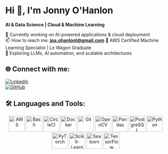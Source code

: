 # Hi 🖖, I'm Jonny O'Hanlon

**AI & Data Science | Cloud & Machine Learning**

🔭 Currently working on AI-powered applications & cloud deployment  
📫 How to reach me: **jpa.ohanlonl@gmail.com** 
🧠 AWS Certified Machine Learning Specialist | Le Wagon Graduate  
🤖 Exploring LLMs, AI automation, and scalable architectures  

## 🌐 Connect with me:
[![LinkedIn](https://img.shields.io/badge/LinkedIn-0A66C2?style=for-the-badge&logo=linkedin&logoColor=white)](https://www.linkedin.com/in/jonathan-ohanlon/)  
[![GitHub](https://img.shields.io/badge/GitHub-181717?style=for-the-badge&logo=github&logoColor=white)](https://github.com/JonnyPOH)  

## 🛠️ Languages and Tools:
<p align="center">
    <img src="https://cdn.jsdelivr.net/gh/devicons/devicon/icons/amazonwebservices/amazonwebservices-original.svg" alt="AWS" width="50" height="50"/>
    <img src="https://cdn.jsdelivr.net/gh/devicons/devicon/icons/bash/bash-original.svg" alt="Bash" width="50" height="50"/>
    <img src="https://cdn.jsdelivr.net/gh/devicons/devicon/icons/circleci/circleci-plain.svg" alt="CircleCI" width="50" height="50"/>
    <img src="https://cdn.jsdelivr.net/gh/devicons/devicon/icons/docker/docker-original.svg" alt="Docker" width="50" height="50"/>
    <img src="https://cdn.jsdelivr.net/gh/devicons/devicon/icons/git/git-original.svg" alt="Git" width="50" height="50"/>
    <img src="https://cdn.jsdelivr.net/gh/devicons/devicon/icons/opencv/opencv-original.svg" alt="OpenCV" width="50" height="50"/>
    <img src="https://cdn.jsdelivr.net/gh/devicons/devicon/icons/pandas/pandas-original.svg" alt="Pandas" width="50" height="50"/>
    <img src="https://cdn.jsdelivr.net/gh/devicons/devicon/icons/postgresql/postgresql-original.svg" alt="PostgreSQL" width="50" height="50"/>
    <img src="https://cdn.jsdelivr.net/gh/devicons/devicon/icons/python/python-original.svg" alt="Python" width="50" height="50"/>
    <img src="https://cdn.jsdelivr.net/gh/devicons/devicon/icons/pytorch/pytorch-original.svg" alt="PyTorch" width="50" height="50"/>
    <img src="https://cdn.jsdelivr.net/gh/devicons/devicon/icons/scikitlearn/scikitlearn-original.svg" alt="Scikit-Learn" width="50" height="50"/>
    <img src="https://cdn.jsdelivr.net/gh/devicons/devicon/icons/seaborn/seaborn-original.svg" alt="Seaborn" width="50" height="50"/>
    <img src="https://cdn.jsdelivr.net/gh/devicons/devicon/icons/tensorflow/tensorflow-original.svg" alt="TensorFlow" width="50" height="50"/>
</p>
